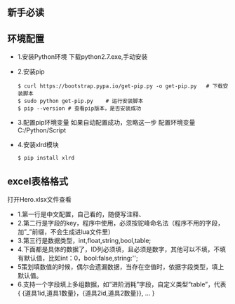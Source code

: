 ## 新手必读

## 环境配置

- 1.安装Python环境
	下载python2.7.exe,手动安装

- 2.安装pip
	```
	$ curl https://bootstrap.pypa.io/get-pip.py -o get-pip.py   # 下载安装脚本
	$ sudo python get-pip.py    # 运行安装脚本
	$ pip --version # 查看pip版本，是否安装成功
	```
- 3.配置pip环境变量
	如果自动配置成功，忽略这一步
	配置环境变量 C:/Python/Script

- 4.安装xlrd模块

	```
	$ pip install xlrd
	```


## excel表格格式
打开Hero.xlsx文件查看
- 1.第一行是中文配置，自己看的，随便写注释、
- 2.第二行是字段的key，程序中使用，必须按驼峰命名法（程序不用的字段，加”_”前缀，不会生成进lua文件里）
- 3.第三行是数据类型，int,float,string,bool,table;
- 4.下面都是具体的数据了，ID列必须填，且必须是数字，其他可以不填，不填有默认值，比如int：0，bool:false,string:'';
- 5策划填数值的时候，偶尔会遗漏数据，当存在空值时，依据字段类型，填上默认值。
- 6.支持一个字段填上多组数据，如”进阶消耗”字段，自定义类型”table”，代表{ {道具1id,道具1数量}，{道具2id,道具2数量}}, … }
